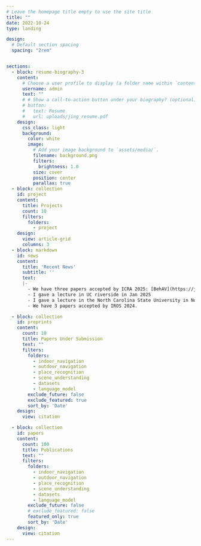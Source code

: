 ```yaml
---
# Leave the homepage title empty to use the site title
title: ""
date: 2022-10-24
type: landing

design:
  # Default section spacing
  spacing: "2rem"


sections:
  - block: resume-biography-3
    content:
      # Choose a user profile to display (a folder name within `content/authors/`)
      username: admin
      text: ""
      # # Show a call-to-action button under your biography? (optional)
      # button:
      #   text: Resume
      #   url: uploads/jing_resume.pdf
    design:
      css_class: light
      background:
        color: white
        image:
          # Add your image background to `assets/media/`.
          filename: background.png
          filters:
            brightness: 1.0
          size: cover
          position: center
          parallax: true
  - block: collection
    id: project
    content:
      title: Projects
      count: 10
      filters:
        folders:
          - project
    design:
      view: article-grid
      columns: 3
  - block: markdown
    id: news
    content:
      title: 'Recent News'
      subtitle: ''
      text: 
      |-
        - We have three papers accepted by ICRA 2025: [BehAV](https://jingliangc.github.io/language_model/social_vlm/), [VLM-Social-Nav](https://jingliangc.github.io/language_model/social_vlm/) and [GND](https://jingliangc.github.io/datasets/gnd/) 
        - I gave a lecture in UC riverside in Jan 2025
        - I gave a lecture in the North Carolina State University in Nov 2024.
        - We have 3 papers accepted by IROS 2024.

  - block: collection
    id: preprints
    content:
      count: 10
      title: Papers Under Submission
      text: ""
      filters:
        folders:
          - indoor_navigation
          - outdoor_navigation
          - place_recognition
          - scene_understanding
          - datasets
          - language_model
        exclude_future: false
        exclude_featured: true
        sort_by: 'Date'
    design:
      view: citation

  - block: collection
    id: papers
    content:
      count: 100
      title: Publications
      text: ""
      filters:
        folders:
          - indoor_navigation
          - outdoor_navigation
          - place_recognition
          - scene_understanding
          - datasets
          - language_model
        exclude_future: false
        # exclude_featured: false
        featured_only: true
        sort_by: 'Date'
    design:
      view: citation
---
```

